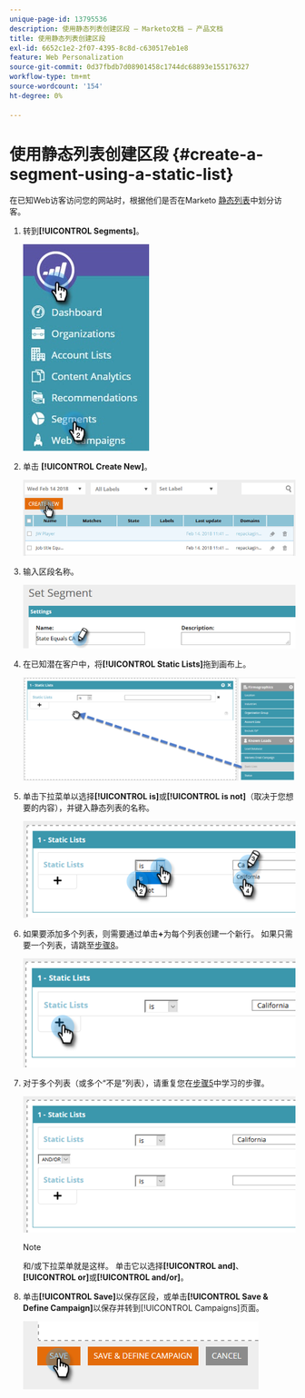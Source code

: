 ```yaml
---
unique-page-id: 13795536
description: 使用静态列表创建区段 — Marketo文档 — 产品文档
title: 使用静态列表创建区段
exl-id: 6652c1e2-2f07-4395-8c8d-c630517eb1e8
feature: Web Personalization
source-git-commit: 0d37fbdb7d08901458c1744dc68893e155176327
workflow-type: tm+mt
source-wordcount: '154'
ht-degree: 0%

---
```


# 使用静态列表创建区段 {#create-a-segment-using-a-static-list}

在已知Web访客访问您的网站时，根据他们是否在Marketo [静态列表](/help/marketo/product-docs/core-marketo-concepts/smart-lists-and-static-lists/static-lists/understanding-static-lists.md)中划分访客。

1. 转到&#x200B;**[!UICONTROL Segments]**。

   ![](assets/1.jpg)

1. 单击 **[!UICONTROL Create New]**。

   ![](assets/two.png)

1. 输入区段名称。

   ![](assets/three.png)

1. 在已知潜在客户中，将&#x200B;**[!UICONTROL Static Lists]**&#x200B;拖到画布上。

   ![](assets/four-2.png)

1. 单击下拉菜单以选择&#x200B;**[!UICONTROL is]**&#x200B;或&#x200B;**[!UICONTROL is not]**（取决于您想要的内容），并键入静态列表的名称。

   ![](assets/five-2.png)

1. 如果要添加多个列表，则需要通过单击&#x200B;**+**&#x200B;为每个列表创建一个新行。 如果只需要一个列表，请跳至[步骤8](#eight)。

   ![](assets/six-1.png)

1. 对于多个列表（或多个“不是”列表），请重复您在[步骤5](#five)中学习的步骤。

   ![](assets/seven-2.png)

   >[!NOTE]
   >
   >和/或下拉菜单就是这样。 单击它以选择&#x200B;**[!UICONTROL and]**、**[!UICONTROL or]**&#x200B;或&#x200B;**[!UICONTROL and/or]**。

1. 单击&#x200B;**[!UICONTROL Save]**&#x200B;以保存区段，或单击&#x200B;**[!UICONTROL Save & Define Campaign]**&#x200B;以保存并转到[!UICONTROL Campaigns]页面。

   ![](assets/eight-1.png)

